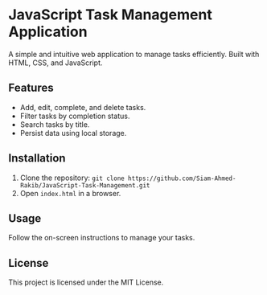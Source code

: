# JavaScript Task Management Application
A simple and intuitive web application to manage tasks efficiently. Built with HTML, CSS, and JavaScript.

## Features
- Add, edit, complete, and delete tasks.
- Filter tasks by completion status.
- Search tasks by title.
- Persist data using local storage.

## Installation
1. Clone the repository: `git clone https://github.com/Siam-Ahmed-Rakib/JavaScript-Task-Management.git`
2. Open `index.html` in a browser.

## Usage
Follow the on-screen instructions to manage your tasks.

## License
This project is licensed under the MIT License.
